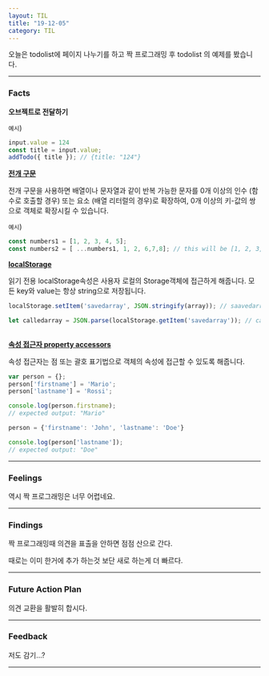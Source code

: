 ```yaml
---
layout: TIL
title: "19-12-05"
category: TIL
---
```


오늘은 todolist에 페이지 나누기를 하고 짝 프로그래밍 후 todolist 의 예제를 봤습니다.

---

<h3>Facts</h3>

<strong>오브젝트로 전달하기</strong>

`예시`)
```javascript
input.value = 124
const title = input.value;
addTodo({ title }); // {title: "124"}
```



<strong>[전개 구문](https://developer.mozilla.org/ko/docs/Web/JavaScript/Reference/Operators/Spread_syntax)</strong>


전개 구문을 사용하면 배열이나 문자열과 같이 반복 가능한 문자를 0개 이상의 인수 (함수로 호출할 경우) 또는 요소 (배열 리터럴의 경우)로 확장하여, 0개 이상의 키-값의 쌍으로 객체로 확장시킬 수 있습니다.


`예시`)
```javascript
const numbers1 = [1, 2, 3, 4, 5];
const numbers2 = [ ...numbers1, 1, 2, 6,7,8]; // this will be [1, 2, 3, 4, 5, 1, 2, 6, 7, 8]
```


<strong>[localStorage](https://developer.mozilla.org/ko/docs/Web/API/Window/localStorage)</strong>

읽기 전용 localStorage속성은 사용자 로컬의 Storage객체에 접근하게 해줍니다. 모든 key와 value는 항상 string으로 저장됩니다.


```javascript
localStorage.setItem('savedarray', JSON.stringify(array)); // saavedarray 라는 로컬 스토레이지에 string 으로 변환한 array 를 넣어줌.

let calledarray = JSON.parse(localStorage.getItem('savedarray')); // calledarray 라는 새로운 오브젝트에 localStorage 에서 가져온 savedarray 를 array 로 변환해서 저장함.
   
```

<strong>[속성 접근자 property accessors](https://developer.mozilla.org/ko/docs/Web/JavaScript/Reference/Operators/Property_Accessors)</strong>

속성 접근자는 점 또는 괄호 표기법으로 객체의 속성에 접근할 수 있도록 해줍니다.

```javascript
var person = {};
person['firstname'] = 'Mario';
person['lastname'] = 'Rossi';

console.log(person.firstname);
// expected output: "Mario"

person = {'firstname': 'John', 'lastname': 'Doe'}

console.log(person['lastname']);
// expected output: "Doe"

```

---

<h3>Feelings</h3>
역시 짝 프로그래밍은 너무 어렵네요.

---

<h3>Findings</h3>
짝 프로그래밍때 의견을 표출을 안하면 점점 산으로 간다. 

때로는 이미 한거에 추가 하는것 보단 새로 하는게 더 빠르다.


---

<h3>Future Action Plan</h3> 
의견 교환을 활발히 합시다.


---

<h3>Feedback</h3> 
저도 감기...?

----